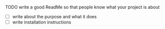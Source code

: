 TODO write a good ReadMe so that people know what your project is about

- [ ] write about the purpose and what it does
- [ ] write installation instructions
